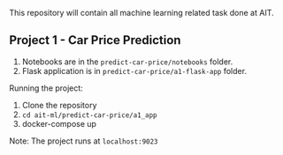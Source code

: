 This repository will contain all machine learning related task done at AIT.

## Project 1 - Car Price Prediction

1. Notebooks are in the <code>predict-car-price/notebooks</code> folder.
2. Flask application is in <code>predict-car-price/a1-flask-app</code> folder.

Running the project:
1. Clone the repository
2. <code>cd ait-ml/predict-car-price/a1_app</code>
3. docker-compose up

Note: The project runs at <code>localhost:9023</code>

    

